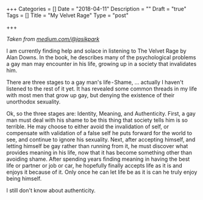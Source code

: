+++
Categories = []
Date = "2018-04-11"
Description = ""
Draft = "true"
Tags = []
Title = "My Velvet Rage"
Type = "post"

+++

_Taken from [medium.com/@jasikpark](https://medium.com/@jasikpark)_

I am currently finding help and solace in listening to The Velvet Rage by Alan Downs. In the book, he describes many of the psychological problems a gay man may encounter in his life, growing up in a society that invalidates him.

There are three stages to a gay man's life - Shame, … actually I haven't listened to the rest of it yet. It has revealed some common threads in my life with most men that grow up gay, but denying the existence of their unorthodox sexuality.

Ok, so the three stages are: Identity, Meaning, and Authenticity. First, a gay man must deal with his shame to be this thing that society tells him is so terrible. He may choose to either avoid the invalidation of self, or compensate with validation of a false self he puts forward for the world to see, and continue to ignore his sexuality. Next, after accepting himself, and letting himself be gay rather than running from it, he must discover what provides meaning in his life, now that it has become something other than avoiding shame. After spending years finding meaning in having the best life or partner or job or car, he hopefully finally accepts life as it is and enjoys it because of it. Only once he can let life be as it is can he truly enjoy being himself.

I still don't know about authenticity.
